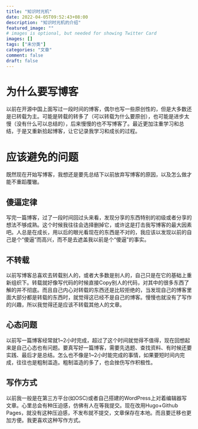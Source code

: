 ```yaml
---
title: "知识时光机"
date: 2022-04-05T09:52:43+08:00
description: "知识时光机的介绍"
featured_image: ""
# images is optional, but needed for showing Twitter Card
images: []
tags: ["未分类"]
categories: "文章"
comment: false
draft: false
---
```


# 为什么要写博客

以前在开源中国上面写过一段时间的博客，偶尔也写一些原创性的，但是大多数还是已转载为主。可能是转载的转多了（可以转载为什么要原创），也可能是进步太慢（没有什么可以总结的），后来慢慢的也不写博客了。最近更加注重学习和总结，于是又重新拾起博客，让它记录我学习和成长的过程。

# 应该避免的问题

既然现在开始写博客，我想还是要先总结下以前放弃写博客的原因，以及怎么做才能不重蹈覆辙。

## 傻逼定律

写完一篇博客，过了一段时间回过头来看，发现分享的东西特别的初级或者分享的想法不够成熟。这个时候我往往会选择删掉它，或许这是打击我写博客的最大因素吧。人总是在成长，用以后的眼光看现在的东西是不对的，我应该以发现以前的自己是个“傻逼”而高兴，而不是去遮盖我以前是个“傻逼”的事实。

## 不转载

以前写博客总喜欢去转载别人的，或者大多数是别人的，自己只是在它的基础上重新组织下。转载就好像写代码的时候直接Copy别人的代码，对其中的很多东西了解的并不彻底。而且自己内心对转载的东西还是比较拒绝的，当发现自己的博客里面大部分都是转载的东西时，就觉得这已经不是自己的博客。慢慢也就没有了写作的兴趣，所以我觉得还是应该不转载其他人的文章。

## 心态问题

以前写一篇博客经常就1~2小时完成，超过了这个时间就觉得不值得，现在回想起来是自己心态也有问题。要真写好一篇博客，需要先选题、查找资料、有时候还要实践、最后才是总结。怎么也不像是1~2小时能完成的事情，如果要短时间内完成，往往也是粗制滥造。粗制滥造的多了，也会挫伤写作积极性。

## 写作方式

以前我一般是在第三方平台(如OSC)或者自己搭建的WordPress上对着编辑器写文章。心里总会有种压迫感，仿佛有人在等我提交。现在改用Hugo+Github Pages，就没有这种压迫感，不发布就不提交，文章保存在本地。而且要迁移也更加方便。我更喜欢这种写作方式。
